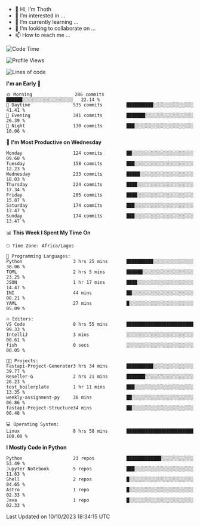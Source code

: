 <!---
thoth2357/thoth2357 is a ✨ special ✨ repository because its `README.md` (this file) appears on your GitHub profile.
You can click the Preview link to take a look at your changes.
--->

- 👋 Hi, I’m Thoth
- 👀 I’m interested in ...
- 🌱 I’m currently learning ...
- 💞️ I’m looking to collaborate on ...
- 📫 How to reach me ...




<!--START_SECTION:waka-->
![Code Time](http://img.shields.io/badge/Code%20Time-2%2C303%20hrs%2034%20mins-blue)

![Profile Views](http://img.shields.io/badge/Profile%20Views-0-blue)

![Lines of code](https://img.shields.io/badge/From%20Hello%20World%20I%27ve%20Written-30.1%20million%20lines%20of%20code-blue)

**I'm an Early 🐤** 

```text
🌞 Morning                286 commits         ██████░░░░░░░░░░░░░░░░░░░   22.14 % 
🌆 Daytime                535 commits         ██████████░░░░░░░░░░░░░░░   41.41 % 
🌃 Evening                341 commits         ███████░░░░░░░░░░░░░░░░░░   26.39 % 
🌙 Night                  130 commits         ███░░░░░░░░░░░░░░░░░░░░░░   10.06 % 
```
📅 **I'm Most Productive on Wednesday** 

```text
Monday                   124 commits         ██░░░░░░░░░░░░░░░░░░░░░░░   09.60 % 
Tuesday                  158 commits         ███░░░░░░░░░░░░░░░░░░░░░░   12.23 % 
Wednesday                233 commits         █████░░░░░░░░░░░░░░░░░░░░   18.03 % 
Thursday                 224 commits         ████░░░░░░░░░░░░░░░░░░░░░   17.34 % 
Friday                   205 commits         ████░░░░░░░░░░░░░░░░░░░░░   15.87 % 
Saturday                 174 commits         ███░░░░░░░░░░░░░░░░░░░░░░   13.47 % 
Sunday                   174 commits         ███░░░░░░░░░░░░░░░░░░░░░░   13.47 % 
```


📊 **This Week I Spent My Time On** 

```text
🕑︎ Time Zone: Africa/Lagos

💬 Programming Languages: 
Python                   3 hrs 25 mins       ██████████░░░░░░░░░░░░░░░   38.06 % 
TOML                     2 hrs 5 mins        ██████░░░░░░░░░░░░░░░░░░░   23.25 % 
JSON                     1 hr 17 mins        ████░░░░░░░░░░░░░░░░░░░░░   14.47 % 
INI                      44 mins             ██░░░░░░░░░░░░░░░░░░░░░░░   08.21 % 
YAML                     27 mins             █░░░░░░░░░░░░░░░░░░░░░░░░   05.09 % 

🔥 Editors: 
VS Code                  8 hrs 55 mins       █████████████████████████   99.33 % 
IntelliJ                 3 mins              ░░░░░░░░░░░░░░░░░░░░░░░░░   00.61 % 
fish                     0 secs              ░░░░░░░░░░░░░░░░░░░░░░░░░   00.05 % 

🐱‍💻 Projects: 
Fastapi-Project-Generator3 hrs 34 mins       ██████████░░░░░░░░░░░░░░░   39.77 % 
Reseller-G               2 hrs 21 mins       ███████░░░░░░░░░░░░░░░░░░   26.23 % 
test_boilerplate         1 hr 11 mins        ███░░░░░░░░░░░░░░░░░░░░░░   13.35 % 
weekly-assignment-py     36 mins             ██░░░░░░░░░░░░░░░░░░░░░░░   06.86 % 
fastapi-Project-Structure34 mins             ██░░░░░░░░░░░░░░░░░░░░░░░   06.48 % 

💻 Operating System: 
Linux                    8 hrs 58 mins       █████████████████████████   100.00 % 
```

**I Mostly Code in Python** 

```text
Python                   23 repos            █████████████░░░░░░░░░░░░   53.49 % 
Jupyter Notebook         5 repos             ███░░░░░░░░░░░░░░░░░░░░░░   11.63 % 
Shell                    2 repos             █░░░░░░░░░░░░░░░░░░░░░░░░   04.65 % 
Astro                    1 repo              █░░░░░░░░░░░░░░░░░░░░░░░░   02.33 % 
Java                     1 repo              █░░░░░░░░░░░░░░░░░░░░░░░░   02.33 % 
```




 Last Updated on 10/10/2023 18:34:15 UTC
<!--END_SECTION:waka-->
<!--![](http://github-profile-summary-cards.vercel.app/api/cards/profile-details?username=thoth2357&theme=2077)

![](http://github-profile-summary-cards.vercel.app/api/cards/stats?username=thoth2357&theme=2077)![](http://github-profile-summary-cards.vercel.app/api/cards/productive-time?username=thoth2357&theme=2077&utcOffset=8) -->
